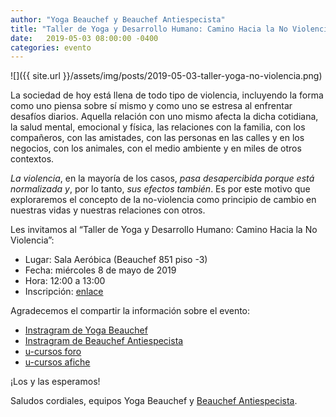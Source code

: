 ```yaml
---
author: "Yoga Beauchef y Beauchef Antiespecista"
title: "Taller de Yoga y Desarrollo Humano: Camino Hacia la No Violencia"
date:   2019-05-03 08:00:00 -0400
categories: evento
---
```

 
![]({{ site.url }}/assets/img/posts/2019-05-03-taller-yoga-no-violencia.png)

La sociedad de hoy está llena de todo tipo de violencia, incluyendo la forma como uno piensa sobre sí mismo y como uno se estresa al enfrentar desafíos diarios. Aquella relación con uno mismo afecta la dicha cotidiana, la salud mental, emocional y física, las relaciones con la familia, con los compañeros, con las amistades, con las personas en las calles y en los negocios, con los animales, con el medio ambiente y en miles de otros contextos. 

*La violencia*, en la mayoría de los casos, *pasa desapercibida porque está normalizada y*, por lo tanto, *sus efectos también*. Es por este motivo que exploraremos el concepto de la no-violencia como principio de cambio en nuestras vidas y nuestras relaciones con otros.

Les invitamos al “Taller de Yoga y Desarrollo Humano: Camino Hacia la No Violencia”:
- Lugar: Sala Aeróbica (Beauchef 851 piso -3)
- Fecha: miércoles 8 de mayo de 2019
- Hora: 12:00 a 13:00
- Inscripción: [enlace](http://tiny.cc/lj725y)

Agradecemos el compartir la información sobre el evento:
<!--- [Evento en Facebook](https://www.facebook.com/events/610657469451585/)-->
<!--- [Publicación en Facebook](https://www.facebook.com/CampusSustentableFCFM/photos/a.252799274843918/1057149967742174/?type=3&theater)-->
- [Instragram de Yoga Beauchef](https://www.instagram.com/p/BxADo38BtMU/) 
- [Instragram de Beauchef Antiespecista](https://www.instagram.com/p/Bw-MDJvjNTx/) 
- [u-cursos foro](https://www.u-cursos.cl/ingenieria/2/foro_institucion/#mensaje_2221828)
- [u-cursos afiche](https://www.u-cursos.cl/ingenieria/2/afiches/o/14706)

¡Los y las esperamos!

Saludos cordiales, equipos Yoga Beauchef y [Beauchef Antiespecista](https://www.instagram.com/beauchefantiespecista/).
